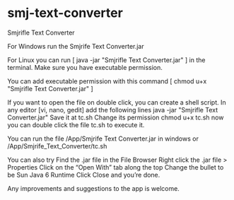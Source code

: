 smj-text-converter
==================

Smjrifle Text Converter

For Windows run the Smjrife Text Converter.jar

For Linux you can run [ java -jar "Smjrifle Text Converter.jar" ] in the terminal. Make sure you have executable permission.

You can add executable permission with this command [ chmod u+x "Smjrifle Text Converter.jar" ]

If you want to open the file on double click, you can create a shell script.
In any editor [vi, nano, gedit] add the following lines
java -jar "Smjrifle Text Converter.jar"
Save it at tc.sh
Change its permission chmod u+x tc.sh
now you can double click the file tc.sh to execute it.

You can run the file /App/Smjrife Text Converter.jar in windows or /App/Smjrife_Text_Converter/tc.sh

You can also try
Find the .jar file in the File Browser
Right click the .jar file > Properties
Click on the “Open With” tab along the top
Change the bullet to be Sun Java 6 Runtime
Click Close and you’re done.


Any improvements and suggestions to the app is welcome. 
